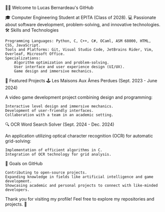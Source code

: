 👨‍💻 Welcome to Lucas Bernardeau's GitHub

🎓 Computer Engineering Student at EPITA (Class of 2028).
💻 Passionate about software development, problem-solving, and innovative technologies.
🛠️ Skills and Technologies

    Programming Languages: Python, C, C++, C#, OCaml, ASM 68000, HTML, CSS, JavaScript.
    Tools and Platforms: Git, Visual Studio Code, JetBrains Rider, Vim, Overleaf, Microsoft Office.
    Specializations:
        Algorithm optimization and problem-solving.
        User interface and user experience design (UI/UX).
        Game design and immersive mechanics.

🚀 Featured Projects
🕹️ Les Maisons Aux Âmes Perdues (Sept. 2023 - June 2024)

A video game development project combining design and programming:

    Interactive level design and immersive mechanics.
    Development of user-friendly interfaces.
    Collaboration with a team in an academic setting.

🔍 OCR Word Search Solver (Sept. 2024 - Dec. 2024)

An application utilizing optical character recognition (OCR) for automatic grid-solving:

    Implementation of efficient algorithms in C.
    Integration of OCR technology for grid analysis.

🌱 Goals on GitHub

    Contributing to open-source projects.
    Expanding knowledge in fields like artificial intelligence and game development.
    Showcasing academic and personal projects to connect with like-minded developers.

Thank you for visiting my profile! Feel free to explore my repositories and projects. 🌟
